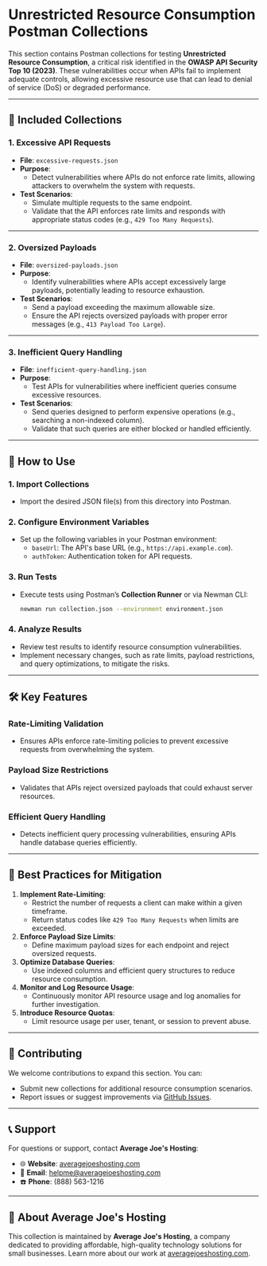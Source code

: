 # Unrestricted Resource Consumption Postman Collections

This section contains Postman collections for testing **Unrestricted Resource Consumption**, a critical risk identified in the **OWASP API Security Top 10 (2023)**. These vulnerabilities occur when APIs fail to implement adequate controls, allowing excessive resource use that can lead to denial of service (DoS) or degraded performance.

---

## 📂 **Included Collections**

### **1. Excessive API Requests**
- **File**: `excessive-requests.json`
- **Purpose**:
  - Detect vulnerabilities where APIs do not enforce rate limits, allowing attackers to overwhelm the system with requests.
- **Test Scenarios**:
  - Simulate multiple requests to the same endpoint.
  - Validate that the API enforces rate limits and responds with appropriate status codes (e.g., `429 Too Many Requests`).

---

### **2. Oversized Payloads**
- **File**: `oversized-payloads.json`
- **Purpose**:
  - Identify vulnerabilities where APIs accept excessively large payloads, potentially leading to resource exhaustion.
- **Test Scenarios**:
  - Send a payload exceeding the maximum allowable size.
  - Ensure the API rejects oversized payloads with proper error messages (e.g., `413 Payload Too Large`).

---

### **3. Inefficient Query Handling**
- **File**: `inefficient-query-handling.json`
- **Purpose**:
  - Test APIs for vulnerabilities where inefficient queries consume excessive resources.
- **Test Scenarios**:
  - Send queries designed to perform expensive operations (e.g., searching a non-indexed column).
  - Validate that such queries are either blocked or handled efficiently.

---

## 🚀 **How to Use**

### **1. Import Collections**
- Import the desired JSON file(s) from this directory into Postman.

### **2. Configure Environment Variables**
- Set up the following variables in your Postman environment:
  - `baseUrl`: The API's base URL (e.g., `https://api.example.com`).
  - `authToken`: Authentication token for API requests.

### **3. Run Tests**
- Execute tests using Postman’s **Collection Runner** or via Newman CLI:
  ```bash
  newman run collection.json --environment environment.json
  ```

### **4. Analyze Results**
- Review test results to identify resource consumption vulnerabilities.
- Implement necessary changes, such as rate limits, payload restrictions, and query optimizations, to mitigate the risks.

---

## 🛠️ **Key Features**

### **Rate-Limiting Validation**
- Ensures APIs enforce rate-limiting policies to prevent excessive requests from overwhelming the system.

### **Payload Size Restrictions**
- Validates that APIs reject oversized payloads that could exhaust server resources.

### **Efficient Query Handling**
- Detects inefficient query processing vulnerabilities, ensuring APIs handle database queries efficiently.

---

## 📄 **Best Practices for Mitigation**

1. **Implement Rate-Limiting**:
   - Restrict the number of requests a client can make within a given timeframe.
   - Return status codes like `429 Too Many Requests` when limits are exceeded.
2. **Enforce Payload Size Limits**:
   - Define maximum payload sizes for each endpoint and reject oversized requests.
3. **Optimize Database Queries**:
   - Use indexed columns and efficient query structures to reduce resource consumption.
4. **Monitor and Log Resource Usage**:
   - Continuously monitor API resource usage and log anomalies for further investigation.
5. **Introduce Resource Quotas**:
   - Limit resource usage per user, tenant, or session to prevent abuse.

---

## 🤝 **Contributing**

We welcome contributions to expand this section. You can:
- Submit new collections for additional resource consumption scenarios.
- Report issues or suggest improvements via [GitHub Issues](https://github.com/AverageJoesHosting/CyberSecurity-OWASPTop10-Postman-Collections/issues).

---

## 📞 **Support**

For questions or support, contact **Average Joe's Hosting**:
- 🌐 **Website**: [averagejoeshosting.com](https://averagejoeshosting.com/)
- 📧 **Email**: [helpme@averagejoeshosting.com](mailto:helpme@averagejoeshosting.com)
- ☎️ **Phone**: (888) 563-1216

---

## 👋 **About Average Joe's Hosting**

This collection is maintained by **Average Joe's Hosting**, a company dedicated to providing affordable, high-quality technology solutions for small businesses. Learn more about our work at [averagejoeshosting.com](https://averagejoeshosting.com/).

